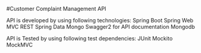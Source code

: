 #Customer Complaint Management API

API is developed by using following technologies:
Spring Boot
Spring Web MVC
REST
Spring Data Mongo
Swagger2 for API documentation
Mongodb


API is Tested by using following test dependencies:
JUnit
Mockito
MockMVC






